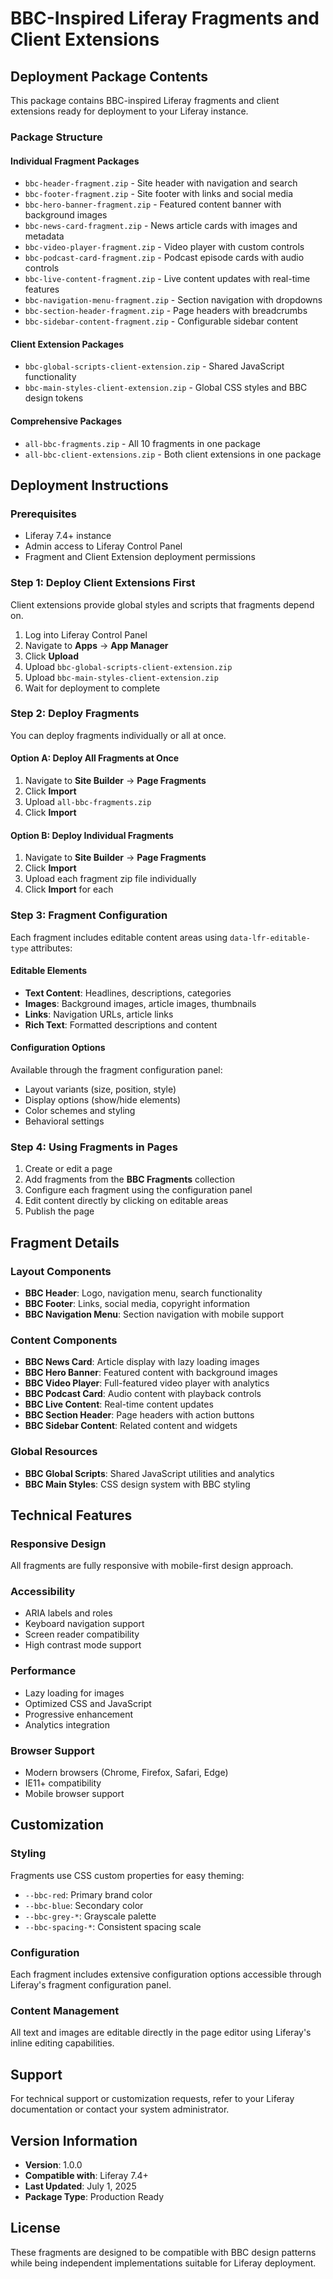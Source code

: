 # BBC-Inspired Liferay Fragments and Client Extensions

## Deployment Package Contents

This package contains BBC-inspired Liferay fragments and client extensions ready for deployment to your Liferay instance.

### Package Structure

#### Individual Fragment Packages
- `bbc-header-fragment.zip` - Site header with navigation and search
- `bbc-footer-fragment.zip` - Site footer with links and social media
- `bbc-hero-banner-fragment.zip` - Featured content banner with background images
- `bbc-news-card-fragment.zip` - News article cards with images and metadata
- `bbc-video-player-fragment.zip` - Video player with custom controls
- `bbc-podcast-card-fragment.zip` - Podcast episode cards with audio controls
- `bbc-live-content-fragment.zip` - Live content updates with real-time features
- `bbc-navigation-menu-fragment.zip` - Section navigation with dropdowns
- `bbc-section-header-fragment.zip` - Page headers with breadcrumbs
- `bbc-sidebar-content-fragment.zip` - Configurable sidebar content

#### Client Extension Packages
- `bbc-global-scripts-client-extension.zip` - Shared JavaScript functionality
- `bbc-main-styles-client-extension.zip` - Global CSS styles and BBC design tokens

#### Comprehensive Packages
- `all-bbc-fragments.zip` - All 10 fragments in one package
- `all-bbc-client-extensions.zip` - Both client extensions in one package

## Deployment Instructions

### Prerequisites
- Liferay 7.4+ instance
- Admin access to Liferay Control Panel
- Fragment and Client Extension deployment permissions

### Step 1: Deploy Client Extensions First
Client extensions provide global styles and scripts that fragments depend on.

1. Log into Liferay Control Panel
2. Navigate to **Apps** → **App Manager**
3. Click **Upload** 
4. Upload `bbc-global-scripts-client-extension.zip`
5. Upload `bbc-main-styles-client-extension.zip`
6. Wait for deployment to complete

### Step 2: Deploy Fragments
You can deploy fragments individually or all at once.

#### Option A: Deploy All Fragments at Once
1. Navigate to **Site Builder** → **Page Fragments**
2. Click **Import**
3. Upload `all-bbc-fragments.zip`
4. Click **Import**

#### Option B: Deploy Individual Fragments
1. Navigate to **Site Builder** → **Page Fragments**
2. Click **Import**
3. Upload each fragment zip file individually
4. Click **Import** for each

### Step 3: Fragment Configuration

Each fragment includes editable content areas using `data-lfr-editable-type` attributes:

#### Editable Elements
- **Text Content**: Headlines, descriptions, categories
- **Images**: Background images, article images, thumbnails
- **Links**: Navigation URLs, article links
- **Rich Text**: Formatted descriptions and content

#### Configuration Options
Available through the fragment configuration panel:
- Layout variants (size, position, style)
- Display options (show/hide elements)
- Color schemes and styling
- Behavioral settings

### Step 4: Using Fragments in Pages

1. Create or edit a page
2. Add fragments from the **BBC Fragments** collection
3. Configure each fragment using the configuration panel
4. Edit content directly by clicking on editable areas
5. Publish the page

## Fragment Details

### Layout Components
- **BBC Header**: Logo, navigation menu, search functionality
- **BBC Footer**: Links, social media, copyright information
- **BBC Navigation Menu**: Section navigation with mobile support

### Content Components
- **BBC News Card**: Article display with lazy loading images
- **BBC Hero Banner**: Featured content with background images
- **BBC Video Player**: Full-featured video player with analytics
- **BBC Podcast Card**: Audio content with playback controls
- **BBC Live Content**: Real-time content updates
- **BBC Section Header**: Page headers with action buttons
- **BBC Sidebar Content**: Related content and widgets

### Global Resources
- **BBC Global Scripts**: Shared JavaScript utilities and analytics
- **BBC Main Styles**: CSS design system with BBC styling

## Technical Features

### Responsive Design
All fragments are fully responsive with mobile-first design approach.

### Accessibility
- ARIA labels and roles
- Keyboard navigation support
- Screen reader compatibility
- High contrast mode support

### Performance
- Lazy loading for images
- Optimized CSS and JavaScript
- Progressive enhancement
- Analytics integration

### Browser Support
- Modern browsers (Chrome, Firefox, Safari, Edge)
- IE11+ compatibility
- Mobile browser support

## Customization

### Styling
Fragments use CSS custom properties for easy theming:
- `--bbc-red`: Primary brand color
- `--bbc-blue`: Secondary color
- `--bbc-grey-*`: Grayscale palette
- `--bbc-spacing-*`: Consistent spacing scale

### Configuration
Each fragment includes extensive configuration options accessible through Liferay's fragment configuration panel.

### Content Management
All text and images are editable directly in the page editor using Liferay's inline editing capabilities.

## Support

For technical support or customization requests, refer to your Liferay documentation or contact your system administrator.

## Version Information

- **Version**: 1.0.0
- **Compatible with**: Liferay 7.4+
- **Last Updated**: July 1, 2025
- **Package Type**: Production Ready

## License

These fragments are designed to be compatible with BBC design patterns while being independent implementations suitable for Liferay deployment.